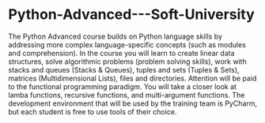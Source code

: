 # Python-Advanced---Soft-University

The Python Advanced course builds on Python language skills by addressing more complex language-specific concepts (such
as modules and comprehension). In the course you will learn to create linear data structures, solve algorithmic
problems (problem solving skills), work with stacks and queues (Stacks &amp; Queues), tuples and sets (Tuples &amp;
Sets), matrices (Multidimensional Lists), files and directories. Attention will be paid to the functional programming
paradigm. You will take a closer look at lamba functions, recursive functions, and multi-argument functions. The
development environment that will be used by the training team is PyCharm, but each student is free to use tools of
their choice.
